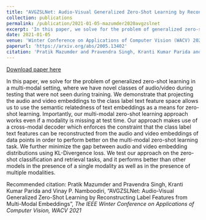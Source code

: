 ```yaml
---
title: "AVGZSLNet: Audio-Visual Generalized Zero-Shot Learning by Reconstructing Label Features from Multi-Modal Embeddings"
collection: publications
permalink: /publication/2021-01-05-mazumder2020avgzslnet
excerpt: 'In this paper, we solve for the problem of generalized zero-shot learning in a multi-modal setting, where we have novel classes of audio/video during testing that were not seen during training. We demonstrate that projecting the audio and video embeddings to the class label text feature space allows us to use the semantic relatedness of text embeddings as a means for zero-shot learning. Importantly, our multi-modal zero-shot learning approach works even if a modality is missing at test time. Our approach makes use of a cross-modal decoder which enforces the constraint that the class label text features can be reconstructed from the audio and video embeddings of data points in order to perform better on the multi-modal zero-shot learning task. We further minimize the gap between audio and video embedding distributions using KL-Divergence loss. We test our approach on the zero-shot classification and retrieval tasks, and it performs better than other models in the presence of a single modality as well as in the presence of multiple modalities.'
date: 2021-01-05
venue: 'Winter Conference on Applications of Computer Vision (WACV) 2021'
paperurl: 'https://arxiv.org/abs/2005.13402'
citation: 'Pratik Mazumder and Pravendra Singh, Kranti Kumar Parida and Vinay P. Namboodiri, “AVGZSLNet: Audio-Visual Generalized Zero-Shot Learning by Reconstructing Label Features from Multi-Modal Embeddings”, <i> The IEEE Winter Conference on Applications of Computer Vision, WACV 2021</i>'
---
```


<a href='https://arxiv.org/abs/2005.13402'>Download paper here</a>

In this paper, we solve for the problem of generalized zero-shot learning in a multi-modal setting, where we have novel classes of audio/video during testing that were not seen during training. We demonstrate that projecting the audio and video embeddings to the class label text feature space allows us to use the semantic relatedness of text embeddings as a means for zero-shot learning. Importantly, our multi-modal zero-shot learning approach works even if a modality is missing at test time. Our approach makes use of a cross-modal decoder which enforces the constraint that the class label text features can be reconstructed from the audio and video embeddings of data points in order to perform better on the multi-modal zero-shot learning task. We further minimize the gap between audio and video embedding distributions using KL-Divergence loss. We test our approach on the zero-shot classification and retrieval tasks, and it performs better than other models in the presence of a single modality as well as in the presence of multiple modalities.

Recommended citation: Pratik Mazumder and Pravendra Singh, Kranti Kumar Parida and Vinay P. Namboodiri, “AVGZSLNet: Audio-Visual Generalized Zero-Shot Learning by Reconstructing Label Features from Multi-Modal Embeddings”, <i> The IEEE Winter Conference on Applications of Computer Vision, WACV 2021</i>